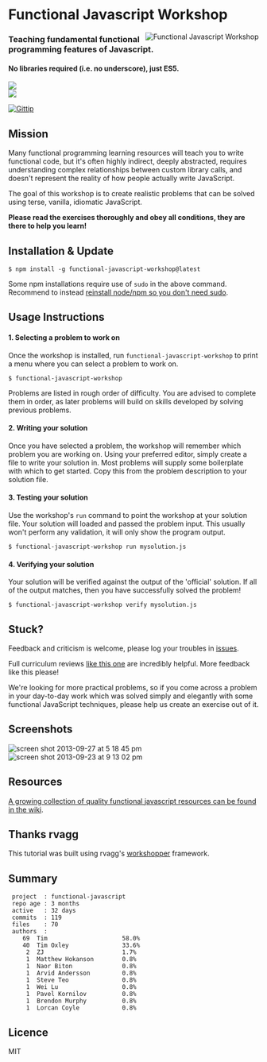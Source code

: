 # Functional Javascript Workshop
<img alt="Functional Javascript Workshop" src="https://f.cloud.github.com/assets/43438/1368315/63919ad8-3997-11e3-909e-8193f5a94b59.png" align="right">

### Teaching fundamental functional programming features of Javascript.

#### No libraries required (i.e. no underscore), just ES5.

<a href="https://nodei.co/npm/functional-javascript-workshop/" ><img src="https://nodei.co/npm/functional-javascript-workshop.png?downloads=true&stars=true"><br />
<img src="https://nodei.co/npm-dl/functional-javascript-workshop.png?months=6">
</a>



[![Gittip](http://img.shields.io/gittip/timoxley.png)](https://www.gittip.com/Shields.io/)
## Mission

Many functional programming learning resources will teach you to write functional code, but it's often highly indirect,
deeply abstracted, requires understanding complex relationships between custom library calls, and doesn't represent
the reality of how people actually write JavaScript.

The goal of this workshop is to create realistic problems that can be solved using terse, vanilla, idiomatic JavaScript.

**Please read the exercises thoroughly and obey all conditions, they are there to help you learn!**

## Installation & Update

```
$ npm install -g functional-javascript-workshop@latest
```

Some npm installations require use of `sudo` in the above command. Recommend to instead [reinstall node/npm so you don't need sudo](https://gist.github.com/isaacs/579814).

## Usage Instructions

#### 1. Selecting a problem to work on

Once the workshop is installed, run `functional-javascript-workshop` to print a menu
where you can select a problem to work on.

```
$ functional-javascript-workshop
```

Problems are listed in rough order of difficulty. You are advised to complete them in order, as later problems
will build on skills developed by solving previous problems.

#### 2. Writing your solution

Once you have selected a problem, the workshop will remember which problem you are working on. 
Using your preferred editor, simply create a file to write your solution in. Most problems will
supply some boilerplate with which to get started. Copy this from the problem description to your
solution file.

#### 3. Testing your solution

Use the workshop's `run` command to point the workshop at your solution file. Your solution will loaded 
and passed the problem input. This usually won't perform any validation, it will only show the program output.

```
$ functional-javascript-workshop run mysolution.js
```
 
#### 4. Verifying your solution

Your solution will be verified against the output of the 'official' solution. 
If all of the output matches, then you have successfully solved the problem!

```
$ functional-javascript-workshop verify mysolution.js
```

## Stuck?

Feedback and criticism is welcome, please log your troubles in [issues](https://github.com/timoxley/functional-javascript-workshop/issues). 

Full curriculum reviews [like this one](https://github.com/timoxley/functional-javascript-workshop/issues/7) are incredibly helpful. More feedback like this please!

We're looking for more practical problems, so if you come across a problem in your day-to-day work which was solved simply and elegantly with some functional JavaScript techniques, please help us create an exercise out of it.


## Screenshots

![screen shot 2013-09-27 at 5 18 45 pm](https://f.cloud.github.com/assets/43438/1225514/08c87a70-276a-11e3-8db7-485e3c760373.png)
![screen shot 2013-09-23 at 9 13 02 pm](https://f.cloud.github.com/assets/43438/1191466/f289f38a-2451-11e3-9ba5-a3c224b5ca97.png)

## Resources

[A growing collection of quality functional javascript resources can be found in the wiki](https://github.com/timoxley/functional-javascript-workshop/wiki). 


## Thanks rvagg

This tutorial was built using rvagg's [workshopper](https://github.com/rvagg/workshopper) framework.

## Summary

```
 project  : functional-javascript
 repo age : 3 months
 active   : 32 days
 commits  : 119
 files    : 70
 authors  :
    69	Tim                     58.0%
    40	Tim Oxley               33.6%
     2	ZJ                      1.7%
     1	Matthew Hokanson        0.8%
     1	Naor Biton              0.8%
     1	Arvid Andersson         0.8%
     1	Steve Teo               0.8%
     1	Wei Lu                  0.8%
     1	Pavel Kornilov          0.8%
     1	Brendon Murphy          0.8%
     1	Lorcan Coyle            0.8%
```

## Licence

MIT
